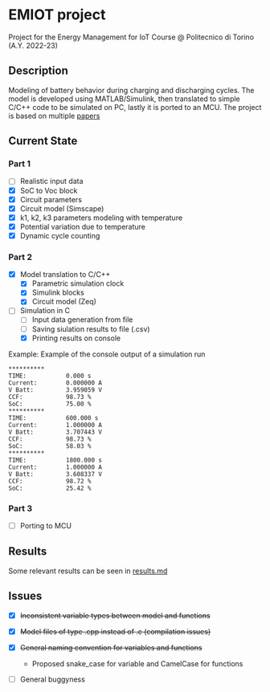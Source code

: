 # EMIOT project
Project for the Energy Management for IoT Course @ Politecnico di Torino (A.Y. 2022-23)

## Description
Modeling of battery behavior during charging and discharging cycles. The model is developed using MATLAB/Simulink, then translated to simple C/C++ code to be simulated on PC, lastly it is ported to an MCU. The project is based on multiple [papers](Papers)

## Current State

### Part 1
- [ ] Realistic input data 
- [x] SoC to Voc block
- [x] Circuit parameters
- [x] Circuit model (Simscape)
- [x] k1, k2, k3 parameters modeling with temperature
- [x] Potential variation due to temperature
- [x] Dynamic cycle counting

### Part 2


- [x] Model translation to C/C++ 
  - [x] Parametric simulation clock
  - [x] Simulink blocks
  - [x] Circuit model (Zeq)
- [ ] Simulation in C
  - [ ] Input data generation from file
  - [ ] Saving siulation results to file (.csv)
  - [x] Printing results on console

Example:
Example of the console output of a simulation run

```
**********
TIME:           0.000 s
Current:        0.000000 A
V Batt:         3.959059 V
CCF:            98.73 %
SoC:            75.00 %
**********
TIME:           600.000 s
Current:        1.000000 A
V Batt:         3.707443 V
CCF:            98.73 %
SoC:            58.03 %
**********
TIME:           1800.000 s
Current:        1.000000 A
V Batt:         3.608337 V
CCF:            98.72 %
SoC:            25.42 %
```



### Part 3

- [ ] Porting to MCU

## Results
Some relevant results can be seen in [results.md](./Docs/results.md)


## Issues

- [x] ~~Inconsistent variable types between model and functions~~
- [x] ~~Model files of type .cpp instead of .c (compilation issues)~~
- [x] ~~General naming convention for variables and functions~~
  - Proposed snake_case for variable and CamelCase for functions
- [ ] General buggyness 




